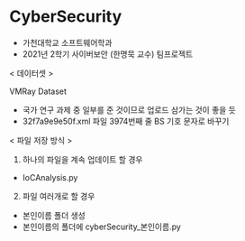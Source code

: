 # CyberSecurity
- 가천대학교 소프트웨어학과
- 2021년 2학기 사이버보안 (한명묵 교수) 팀프로젝트


< 데이터셋 >

VMRay Dataset
- 국가 연구 과제 중 일부를 준 것이므로 업로드 삼가는 것이 좋을 듯
- 32f7a9e9e50f.xml 파일 3974번째 줄 BS 기호 문자로 바꾸기

< 파일 저장 방식 >
1. 하나의 파일을 계속 업데이트 할 경우
- IoCAnalysis.py

2. 파일 여러개로 할 경우
- 본인이름 폴더 생성
- 본인이름의 폴더에 cyberSecurity_본인이름.py

